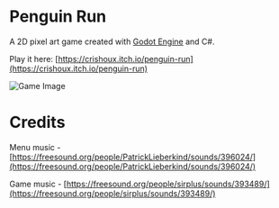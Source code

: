 # Penguin Run

A 2D pixel art game created with [Godot Engine](https://godotengine.org) and C#.

Play it here: [https://crishoux.itch.io/penguin-run](https://crishoux.itch.io/penguin-run)

![Game Image](https://i.gyazo.com/406af94e53f8ad953a3c6595232f9a29.png)


# Credits

Menu music - [https://freesound.org/people/PatrickLieberkind/sounds/396024/](https://freesound.org/people/PatrickLieberkind/sounds/396024/)

Game music - [https://freesound.org/people/sirplus/sounds/393489/](https://freesound.org/people/sirplus/sounds/393489/)